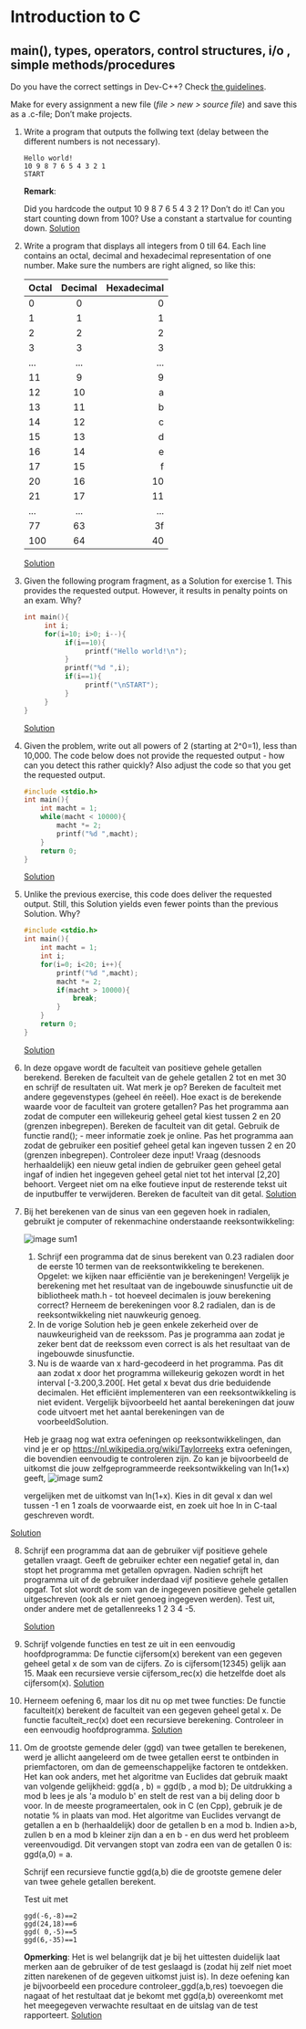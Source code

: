 # Introduction to C

## main(), types, operators, control structures, i/o , simple methods/procedures

Do you have the correct settings in Dev-C++? Check [the guidelines]().

Make for every assignment a new file (<em>file > new > source file</em>) and save this as a .c-file; Don’t make projects.

1. Write a program that outputs the follwing text (delay between the different numbers is not necessary).

   ```
   Hello world!
   10 9 8 7 6 5 4 3 2 1 
   START
   ```

   **Remark**:

   Did you hardcode the output 10 9 8 7 6 5 4 3 2 1? Don’t do it!
   Can you start counting down from 100? Use a constant a startvalue for counting down.
   [Solution](https://github.com/reeveng/Programming-in-C-and-Cpp/blob/main/Ch1/Sol%20Q1%20C/Vraag1.c)

   

2. Write a program that displays all integers from 0 till 64. Each line contains an octal, decimal and hexadecimal representation of one number. Make sure the numbers are right aligned, so like this:

   | Octal | Decimal | Hexadecimal |
   | ------------- |:-------------:| -----:|
   |   0  |  0  |  0 |
   |  1   | 1  |  1 |
   |   2  |  2 |   2 |
   |   3 |   3   | 3 |
   |  ... | ... | ... |
   |  11   | 9  |  9 |
   |  12  | 10  |  a |
   |  13 |  11  |  b |
   |  14  | 12  |  c |
   |  15 |  13  |  d |
   |  16 |  14  |  e |
   |  17 |  15  |  f |
   |  20 |  16 |  10 |
   |  21  | 17  | 11 |
   |  ... | ... | ... |
   |  77 |  63  | 3f |
   | 100 |  64  | 40 |

   [Solution](https://github.com/reeveng/Programming-in-C-and-Cpp/blob/main/Ch1/Sol%20Q1%20C/Vraag2.c)

3. 
   Given the following program fragment, as a Solution for exercise 1. This provides the requested output. However, it results in penalty points on an exam. Why?

   ```c
   int main(){
        int i;
        for(i=10; i>0; i--){
             if(i==10){
                  printf("Hello world!\n");
             }
             printf("%d ",i);             
             if(i==1){
                  printf("\nSTART");
             }       
        }
   }
   ```

   [Solution](https://github.com/reeveng/Programming-in-C-and-Cpp/blob/main/Ch1/Sol%20Q1%20C/Vraag3.c)

4. Given the problem, write out all powers of 2 (starting at 2^0=1), less than 10,000.
   The code below does not provide the requested output - how can you detect this rather quickly?
   Also adjust the code so that you get the requested output.

   ```c
   #include <stdio.h>
   int main(){
       int macht = 1;
       while(macht < 10000){
           macht *= 2;
           printf("%d ",macht);
       }
       return 0;	
   }
   ```

   [Solution](https://github.com/reeveng/Programming-in-C-and-Cpp/blob/main/Ch1/Sol%20Q1%20C/Vraag4.c)


5. Unlike the previous exercise, this code does deliver the requested output. Still, this Solution yields even fewer points than the previous Solution. Why?

   ```C
   #include <stdio.h>
   int main(){
       int macht = 1;
       int i;
       for(i=0; i<20; i++){
           printf("%d ",macht);
           macht *= 2;
           if(macht > 10000){
               break;
           }		
       }	
       return 0;
   }
   ```

   [Solution](https://github.com/reeveng/Programming-in-C-and-Cpp/blob/main/Ch1/Sol%20Q1%20C/Vraag5.c)


6. In deze opgave wordt de faculteit van positieve gehele getallen berekend.
   Bereken de faculteit van de gehele getallen 2 tot en met 30 en schrijf de resultaten uit. Wat merk je op?
   Bereken de faculteit met andere gegevenstypes (geheel én reëel). Hoe exact is de berekende waarde voor de faculteit van grotere getallen?
   Pas het programma aan zodat de computer een willekeurig geheel getal kiest tussen 2 en 20 (grenzen inbegrepen). Bereken de faculteit van dit getal.
   Gebruik de functie rand(); - meer informatie zoek je online.
   Pas het programma aan zodat de gebruiker een positief geheel getal kan ingeven tussen 2 en 20 (grenzen inbegrepen). Controleer deze input! Vraag (desnoods herhaaldelijk) een nieuw getal indien de gebruiker geen geheel getal ingaf of indien het ingegeven geheel getal niet tot het interval [2,20] behoort. Vergeet niet om na elke foutieve input de resterende tekst uit de inputbuffer te verwijderen. Bereken de faculteit van dit getal.
   [Solution](https://github.com/reeveng/Programming-in-C-and-Cpp/blob/main/Ch1/Sol%20Q1%20C/Vraag6.c)

7. Bij het berekenen van de sinus van een gegeven hoek in radialen, gebruikt je computer of rekenmachine onderstaande reeksontwikkeling:
   
   ![image sum1](https://github.com/reeveng/Programming-in-C-and-Cpp/tree/main/Ch1/som1.jpg)
   
   1. Schrijf een programma dat de sinus berekent van 0.23 radialen door de eerste 10 termen van de reeksontwikkeling te berekenen. Opgelet: we kijken naar efficiëntie van je berekeningen!
      Vergelijk je berekening met het resultaat van de ingebouwde sinusfunctie uit de bibliotheek math.h - tot hoeveel decimalen is jouw berekening correct?
      Herneem de berekeningen voor 8.2 radialen, dan is de reeksontwikkeling niet nauwkeurig genoeg.
   2. In de vorige Solution heb je geen enkele zekerheid over de nauwkeurigheid van de reekssom.
      Pas je programma aan zodat je zeker bent dat de reekssom even correct is als het resultaat van de ingebouwde sinusfunctie.
   3. Nu is de waarde van x hard-gecodeerd in het programma. Pas dit aan zodat x door het programma willekeurig gekozen wordt in het interval [-3.200,3.200[. Het getal x bevat dus drie beduidende decimalen.
   Het efficiënt implementeren van een reeksontwikkeling is niet evident. Vergelijk bijvoorbeeld het aantal berekeningen dat jouw code uitvoert met het aantal berekeningen van de voorbeeldSolution.
   
   Heb je graag nog wat extra oefeningen op reeksontwikkelingen, dan vind je er op https://nl.wikipedia.org/wiki/Taylorreeks extra oefeningen, die bovendien eenvoudig te controleren zijn.
   Zo kan je bijvoorbeeld de uitkomst die jouw zelfgeprogrammeerde reeksontwikkeling van ln(1+x) geeft,
   ![image sum2](https://github.com/reeveng/Programming-in-C-and-Cpp/tree/main/Ch1/som2.jpg)

   vergelijken met de uitkomst van ln(1+x). Kies in dit geval x dan wel tussen -1 en 1 zoals de voorwaarde eist, en zoek uit hoe ln in C-taal geschreven wordt.
   
[Solution](https://github.com/reeveng/Programming-in-C-and-Cpp/blob/main/Ch1/Sol%20Q1%20C/Vraag7.c)
   
8. Schrijf een programma dat aan de gebruiker vijf positieve gehele getallen vraagt. Geeft de gebruiker echter een negatief getal in, dan stopt het programma met getallen opvragen. Nadien schrijft het programma uit of de gebruiker inderdaad vijf positieve gehele getallen opgaf. Tot slot wordt de som van de ingegeven positieve gehele getallen uitgeschreven (ook als er niet genoeg ingegeven werden).
   Test uit, onder andere met de getallenreeks 1 2 3 4 -5.

   [Solution](https://github.com/reeveng/Programming-in-C-and-Cpp/blob/main/Ch1/Sol%20Q1%20C/Vraag8.c)

9. Schrijf volgende functies en test ze uit in een eenvoudig hoofdprogramma:
   De functie cijfersom(x) berekent van een gegeven geheel getal x de som van de cijfers. Zo is cijfersom(12345) gelijk aan 15.
   Maak een recursieve versie cijfersom_rec(x) die hetzelfde doet als cijfersom(x).
   [Solution](https://github.com/reeveng/Programming-in-C-and-Cpp/blob/main/Ch1/Sol%20Q1%20C/Vraag9.c)

10. Herneem oefening 6, maar los dit nu op met twee functies:
    De functie faculteit(x) berekent de faculteit van een gegeven geheel getal x.
    De functie faculteit_rec(x) doet een recursieve berekening.
    Controleer in een eenvoudig hoofdprogramma.
    [Solution](https://github.com/reeveng/Programming-in-C-and-Cpp/blob/main/Ch1/Sol%20Q1%20C/Vraag10.c)

11. Om de grootste gemende deler (ggd) van twee getallen te berekenen, werd je allicht aangeleerd om de twee getallen eerst te ontbinden in priemfactoren, om dan de gemeenschappelijke factoren te ontdekken. Het kan ook anders, met het algoritme van Euclides dat gebruik maakt van volgende gelijkheid:
    ggd(a , b) = ggd(b , a mod b);
    De uitdrukking a mod b lees je als 'a modulo b' en stelt de rest van a bij deling door b voor. In de meeste programeertalen, ook in C (en Cpp), gebruik je de notatie % in plaats van mod.
    Het algoritme van Euclides vervangt de getallen a en b (herhaaldelijk) door de getallen b en a mod b. Indien a>b, zullen b en a mod b kleiner zijn dan a en b - en dus werd het probleem vereenvoudigd. Dit vervangen stopt van zodra een van de getallen 0 is: ggd(a,0) = a.

    Schrijf een recursieve functie ggd(a,b) die de grootste gemene deler van twee gehele getallen berekent.

    Test uit met

    ```
    ggd(-6,-8)==2
    ggd(24,18)==6
    ggd( 0,-5)==5
    ggd(6,-35)==1
    ```

    **Opmerking**: Het is wel belangrijk dat je bij het uittesten duidelijk laat merken aan de gebruiker of de test geslaagd is (zodat hij zelf niet moet zitten narekenen of de gegeven uitkomst juist is).
    In deze oefening kan je bijvoorbeeld een procedure controleer_ggd(a,b,res) toevoegen die nagaat of het restultaat dat je bekomt met ggd(a,b) overeenkomt met het meegegeven verwachte resultaat en de uitslag van de test rapporteert.
    [Solution](https://github.com/reeveng/Programming-in-C-and-Cpp/blob/main/Ch1/Sol%20Q1%20C/Vraag11.c)

